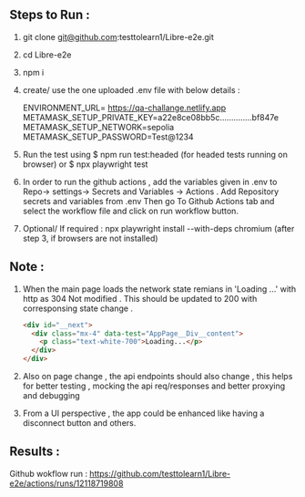 ## Steps to Run :

1. git clone git@github.com:testtolearn1/Libre-e2e.git
2. cd Libre-e2e
3. npm i
4. create/ use the one uploaded .env file with below details :

   ENVIRONMENT_URL= https://qa-challange.netlify.app
   METAMASK_SETUP_PRIVATE_KEY=a22e8ce08bb5c..............bf847e
   METAMASK_SETUP_NETWORK=sepolia
   METAMASK_SETUP_PASSWORD=Test@1234

5. Run the test using $ npm run test:headed (for headed tests running on browser)
   or $ npx playwright test
6. In order to run the github actions , add the variables given in .env to Repo-> settings-> Secrets and Variables -> Actions . Add Repository secrets and variables from .env
   Then go To Github Actions tab and select the workflow file and click on run workflow button.

7. Optional/ If required : npx playwright install --with-deps chromium (after step 3, if browsers are not installed)

## Note :

1.  When the main page loads the network state remians in 'Loading ...' with http as 304 Not modified . This should be updated to 200 with corresponsing state change .

    ```html
    <div id="__next">
      <div class="mx-4" data-test="AppPage__Div__content">
        <p class="text-white-700">Loading...</p>
      </div>
    </div>
    ```

2.  Also on page change , the api endpoints should also change , this helps for better testing , mocking the api req/responses and better proxying and debugging

3.  From a UI perspective , the app could be enhanced like having a disconnect button and others.

## Results :

Github wokflow run : https://github.com/testtolearn1/Libre-e2e/actions/runs/12118719808
